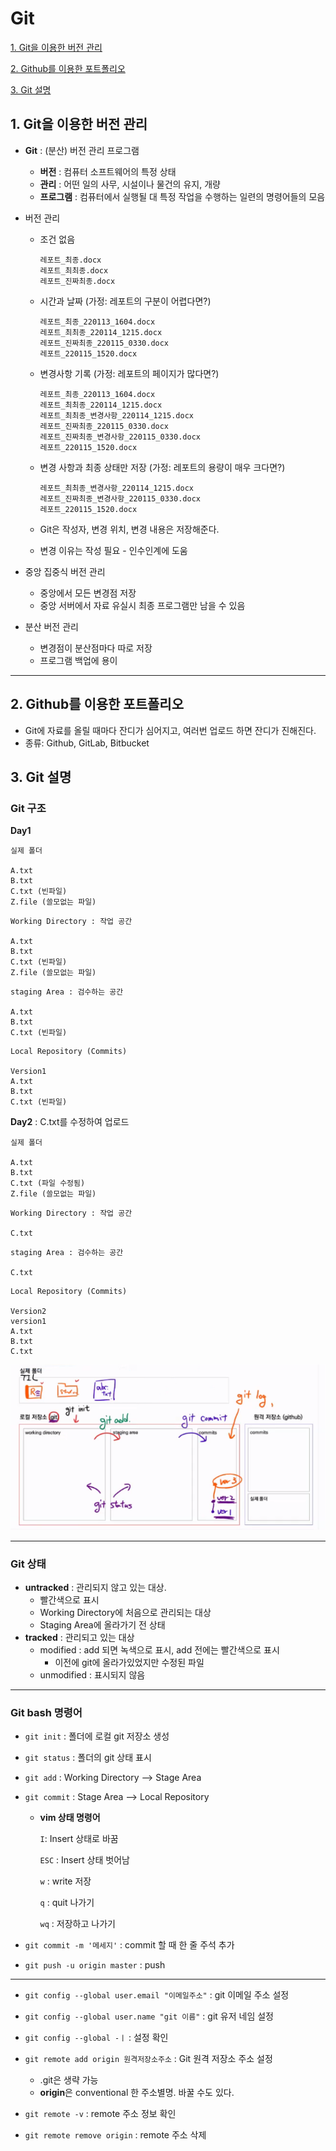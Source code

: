 # Git

[1. Git을 이용한 버전 관리](#1.-git을-이용한-버전-관리)

[2. Github를 이용한 포트폴리오](#2.-github를-이용한-포트폴리오)

[3. Git 설명](#3.-git-설명)



## 1. Git을 이용한 버전 관리

* **Git** : (분산) 버전 관리 프로그램

  - **버전** : 컴퓨터 소프트웨어의 특정 상태
  - **관리** : 어떤 일의 사무, 시설이나 물건의 유지, 개량
  - **프로그램** : 컴퓨터에서 실행될 대 특정 작업을 수행하는 일련의 명령어들의 모음

* 버전 관리 

  * 조건 없음

    ```
    레포트_최종.docx
    레포트_최최종.docx
    레포트_진짜최종.docx
    ```

  * 시간과 날짜 (가정: 레포트의 구분이 어렵다면?)

    ```
    레포트_최종_220113_1604.docx
    레포트_최최종_220114_1215.docx
    레포트_진짜최종_220115_0330.docx
    레포트_220115_1520.docx
    ```

  * 변경사항 기록 (가정: 레포트의 페이지가 많다면?)

    ```
    레포트_최종_220113_1604.docx
    레포트_최최종_220114_1215.docx
    레포트_최최종_변경사항_220114_1215.docx
    레포트_진짜최종_220115_0330.docx
    레포트_진짜최종_변경사항_220115_0330.docx
    레포트_220115_1520.docx
    ```

  * 변경 사항과 최종 상태만 저장 (가정: 레포트의 용량이 매우 크다면?)

    ```
    레포트_최최종_변경사항_220114_1215.docx
    레포트_진짜최종_변경사항_220115_0330.docx
    레포트_220115_1520.docx
    ```

  

  * Git은 작성자, 변경 위치, 변경 내용은 저장해준다.
  * 변경 이유는 작성 필요 - 인수인계에 도움

* 중앙 집중식 버전 관리

  * 중앙에서 모든 변경점 저장
  * 중앙 서버에서 자료 유실시 최종 프로그램만 남을 수 있음

* 분산 버전 관리

  * 변경점이 분산점마다 따로 저장
  * 프로그램 백업에 용이

---





## 2. Github를 이용한 포트폴리오

* Git에 자료를 올릴 때마다 잔디가 심어지고, 여러번 업로드 하면 잔디가 진해진다.
* 종류: Github, GitLab, Bitbucket





## 3. Git 설명



### Git 구조

**Day1**

```
실제 폴더

A.txt
B.txt
C.txt (빈파일)
Z.file (쓸모없는 파일)
```



```
Working Directory : 작업 공간

A.txt
B.txt
C.txt (빈파일)
Z.file (쓸모없는 파일)
```

```
staging Area : 검수하는 공간

A.txt
B.txt
C.txt (빈파일)
```

```
Local Repository (Commits)

Version1
A.txt
B.txt
C.txt (빈파일)
```



**Day2** : C.txt를 수정하여 업로드

```
실제 폴더

A.txt
B.txt
C.txt (파일 수정됨)
Z.file (쓸모없는 파일)
```



```
Working Directory : 작업 공간

C.txt
```

```
staging Area : 검수하는 공간

C.txt 
```

```
Local Repository (Commits)

Version2
version1
A.txt
B.txt
C.txt 
```

![image-20220113160332088](Git.assets/image-20220113160332088.png)

---





### Git 상태

* **untracked** : 관리되지 않고 있는 대상. 
  * 빨간색으로 표시
  * Working Directory에 처음으로 관리되는 대상
  * Staging Area에 올라가기 전 상태
* **tracked** : 관리되고 있는 대상
  * modified : add 되면 녹색으로 표시, add 전에는 빨간색으로 표시
    * 이전에 git에 올라가있었지만 수정된 파일
  * unmodified : 표시되지 않음

---





### Git bash 명령어

* `git init`  : 폴더에 로컬 git 저장소 생성

* `git status`  : 폴더의 git 상태 표시

* `git add`  : Working Directory --> Stage Area

* `git commit`  : Stage Area --> Local Repository

  * **vim 상태 명령어**

    `I`: Insert 상태로 바꿈

    `ESC` : Insert 상태 벗어남

    `w`  : write 저장

    `q`  : quit 나가기

    `wq`  : 저장하고 나가기

* `git commit -m '메세지'`  : commit 할 때 한 줄 주석 추가

* `git push -u origin master` : push

---

* `git config --global user.email "이메일주소"` : git 이메일 주소 설정

* `git config --global user.name "git 이름"` : git 유저 네임 설정

* `git config --global -ㅣ`  : 설정 확인

* `git remote add origin 원격저장소주소` : Git 원격 저장소 주소 설정

  * .git은 생략 가능
  * **origin**은 conventional 한 주소별명. 바꿀 수도 있다.

* `git remote -v` : remote 주소 정보 확인

* `git remote remove origin`  : remote 주소 삭제

  

